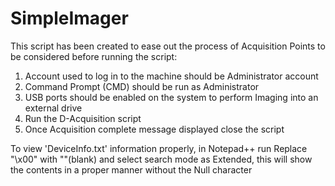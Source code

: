 # SimpleImager
This script has been created to ease out the process of Acquisition
Points to be considered before running the script:
1. Account used to log in to the machine should be Administrator account
2. Command Prompt (CMD) should be run as Administrator
3. USB ports should be enabled on the system to perform Imaging into an external drive
4. Run the D-Acquisition script 
5. Once Acquisition complete message displayed close the script


To view 'DeviceInfo.txt' information properly, in Notepad++ run Replace "\x00" with ""(blank) and select search mode as Extended, this will show the contents in a proper manner without the Null character 
